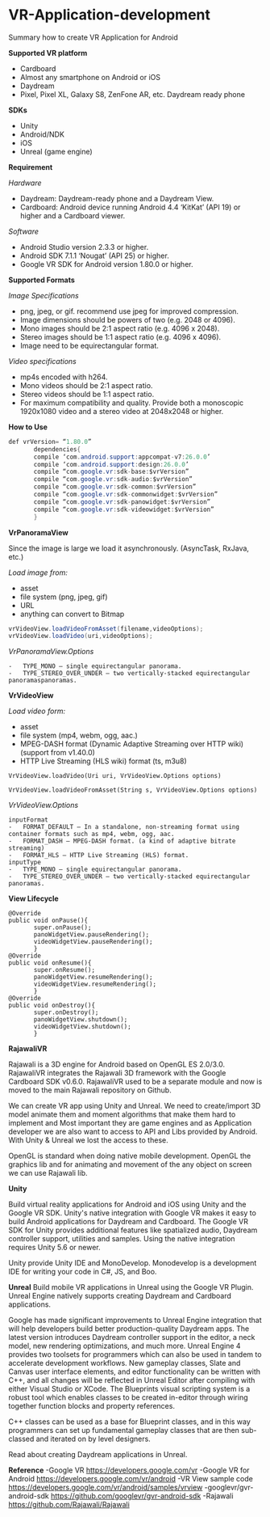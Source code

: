 # VR-Application-development
Summary how to create VR Application for Android

**Supported VR platform**
-	Cardboard
-	Almost any smartphone on Android or iOS
-	Daydream
-	Pixel, Pixel XL, Galaxy S8, ZenFone AR, etc. Daydream ready phone

**SDKs**
-	Unity
-	Android/NDK
-	iOS
-	Unreal (game engine)

**Requirement**

  *Hardware*
   -	Daydream: Daydream-ready phone and a Daydream View.
   -	Cardboard: Android device running Android 4.4 ‘KitKat’ (API 19) or higher and a Cardboard viewer.
    
  *Software*
   -	Android Studio version 2.3.3 or higher.
   -	Android SDK 7.1.1 ‘Nougat’ (API 25) or higher.
   -	Google VR SDK for Android version 1.80.0 or higher.

**Supported Formats**

*Image Specifications*
 -	png, jpeg, or gif. recommend use jpeg for improved compression.
 -	Image dimensions should be powers of two (e.g. 2048 or 4096).
 -	Mono images should be 2:1 aspect ratio (e.g. 4096 x 2048).
 -	Stereo images should be 1:1 aspect ratio (e.g. 4096 x 4096).
 -	Image need to be equirectangular format.
 
*Video specifications*
 -	mp4s encoded with h264.
 -	Mono videos should be 2:1 aspect ratio.
 -	Stereo videos should be 1:1 aspect ratio.
 -	For maximum compatibility and quality. Provide both a monoscopic 1920x1080 video and a stereo video at 2048x2048 or higher.

**How to Use**

```java
def vrVersion= “1.80.0”
       dependencies{
       compile ‘com.android.support:appcompat-v7:26.0.0’
       compile ‘com.android.support:design:26.0.0’
       compile “com.google.vr:sdk-base:$vrVersion”
       compile “com.google.vr:sdk-audio:$vrVersion”
       compile “com.google.vr:sdk-common:$vrVersion”
       compile “com.google.vr:sdk-commonwidget:$vrVersion”
       compile “com.google.vr:sdk-panowidget:$vrVersion”
       compile “com.google.vr:sdk-videowidget:$vrVersion”
       }
```

**VrPanoramaView**

Since the image is large we load it asynchronously. (AsyncTask, RxJava, etc.)

*Load image from:*
 -	asset
 -	file system (png, jpeg, gif)
 -	URL
 -	anything can convert to Bitmap
```java
vrVideoView.loadVideoFromAsset(filename,videoOptions);
vrVideoView.loadVideo(uri,videoOptions);
```
*VrPanoramaView.Options*
```
-	TYPE_MONO — single equirectangular panorama.
-	TYPE_STEREO_OVER_UNDER — two vertically-stacked equirectangular panoramaspanoramas.
```
**VrVideoView**

*Load video form:*
-	asset
-	file system (mp4, webm, ogg, aac.)
-	MPEG-DASH format (Dynamic Adaptive Streaming over HTTP wiki) (support from v1.40.0)
-	HTTP Live Streaming (HLS wiki) format (ts, m3u8)
```
VrVideoView.loadVideo(Uri uri, VrVideoView.Options options)
      
VrVideoView.loadVideoFromAsset(String s, VrVideoView.Options options)
```
*VrVideoView.Options*
```
inputFormat
-	FORMAT_DEFAULT — In a standalone, non-streaming format using container formats such as mp4, webm, ogg, aac.
-	FORMAT_DASH — MPEG-DASH format. (a kind of adaptive bitrate streaming)
-	FORMAT_HLS — HTTP Live Streaming (HLS) format.
inputType
-	TYPE_MONO — single equirectangular panorama.
-	TYPE_STEREO_OVER_UNDER — two vertically-stacked equirectangular panoramas.
```

**View Lifecycle**
```
@Override
public void onPause(){
       super.onPause();
       panoWidgetView.pauseRendering();
       videoWidgetView.pauseRendering();
       }
@Override
public void onResume(){
       super.onResume();
       panoWidgetView.resumeRendering();
       videoWidgetView.resumeRendering();
       }
@Override
public void onDestroy(){
       super.onDestroy();
       panoWidgetView.shutdown();
       videoWidgetView.shutdown();
       }
```

**RajawaliVR**

Rajawali is a 3D engine for Android based on OpenGL ES 2.0/3.0.  RajawaliVR integrates the Rajawali 3D framework with the Google Cardboard SDK v0.6.0.
RajawaliVR used to be a separate module and now is moved to the main Rajawali repository on Github.

We can create VR app using Unity and Unreal. We need to create/import 3D model animate them and moment algorithms that make them hard to implement and Most important they are game engines and as Application developer we are also want to access to API and Libs provided by Android. With Unity & Unreal we lost the access to these.

OpenGL is standard when doing native mobile development. OpenGL the graphics lib and for animating and movement of the any object on screen we can use Rajawali lib.

**Unity**

Build virtual reality applications for Android and iOS using Unity and the Google VR SDK.
Unity's native integration with Google VR makes it easy to build Android applications for Daydream and Cardboard. The Google VR SDK for Unity provides additional features like spatialized audio, Daydream controller support, utilities and samples.
Using the native integration requires Unity 5.6 or newer.

Unity provide Unity IDE and MonoDevelop. Monodevelop is a development IDE for writing your code in C#, JS, and Boo. 

**Unreal**
Build mobile VR applications in Unreal using the Google VR Plugin. Unreal Engine natively supports creating Daydream and Cardboard applications.

Google has made significant improvements to Unreal Engine integration that will help developers build better production-quality Daydream apps. The latest version introduces Daydream controller support in the editor, a neck model, new rendering optimizations, and much more.
Unreal Engine 4 provides two toolsets for programmers which can also be used in tandem to accelerate development workflows. New gameplay classes, Slate and Canvas user interface elements, and editor functionality can be written with C++, and all changes will be reflected in Unreal Editor after compiling with either Visual Studio or XCode. The Blueprints visual scripting system is a robust tool which enables classes to be created in-editor through wiring together function blocks and property references.

C++ classes can be used as a base for Blueprint classes, and in this way programmers can set up fundamental gameplay classes that are then sub-classed and iterated on by level designers.

Read about creating Daydream applications in Unreal.



**Reference**
-Google VR https://developers.google.com/vr
-Google VR for Android https://developers.google.com/vr/android
-VR View sample code https://developers.google.com/vr/android/samples/vrview
-googlevr/gvr-android-sdk https://github.com/googlevr/gvr-android-sdk
-Rajawali https://github.com/Rajawali/Rajawali






